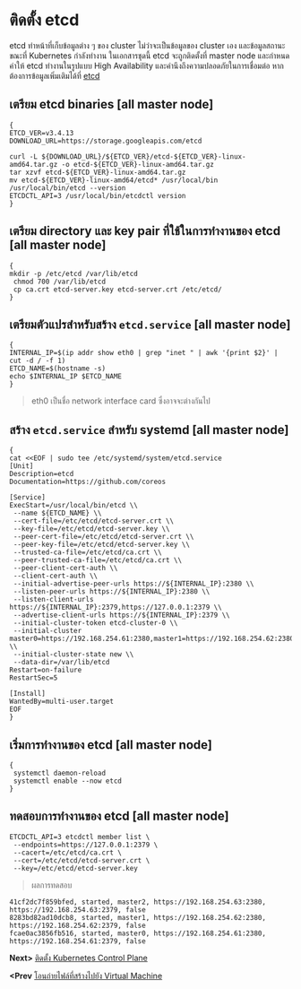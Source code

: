 # ติดตั้ง etcd

etcd ทำหน้าที่เก็บข้อมูลต่าง ๆ ของ cluster ไม่ว่าจะเป็นข้อมูลของ cluster เอง และข้อมูลสถานะขณะที่ Kubernetes กำลังทำงาน ในเอกสารชุดนี้ etcd จะถูกติดตั้งที่ master node และกำหนดค่าให้ etcd ทำงานในรูปแบบ High Availability และคำนึงถึงความปลอดภัยในการเชื่อมต่อ หากต้องการข้อมูลเพิ่มเติมได้ที่ [etcd](https://github.com/etcd-io/etcd)


## เตรียม etcd binaries [all master node]
```
{
ETCD_VER=v3.4.13
DOWNLOAD_URL=https://storage.googleapis.com/etcd

curl -L ${DOWNLOAD_URL}/${ETCD_VER}/etcd-${ETCD_VER}-linux-amd64.tar.gz -o etcd-${ETCD_VER}-linux-amd64.tar.gz
tar xzvf etcd-${ETCD_VER}-linux-amd64.tar.gz
mv etcd-${ETCD_VER}-linux-amd64/etcd* /usr/local/bin
/usr/local/bin/etcd --version
ETCDCTL_API=3 /usr/local/bin/etcdctl version
}
```
## เตรียม directory และ key pair ที่ใช้ในการทำงานของ etcd [all master node]
```
{
mkdir -p /etc/etcd /var/lib/etcd
 chmod 700 /var/lib/etcd 
 cp ca.crt etcd-server.key etcd-server.crt /etc/etcd/
}
```
## เตรียมตัวแปรสำหรับสร้าง `etcd.service` [all master node]
```
{
INTERNAL_IP=$(ip addr show eth0 | grep "inet " | awk '{print $2}' | cut -d / -f 1)
ETCD_NAME=$(hostname -s)
echo $INTERNAL_IP $ETCD_NAME
}
```
> eth0 เป็นชื่อ network interface card ซึ่งอาจจะต่างกันไป
## สร้าง `etcd.service` สำหรับ systemd [all master node]
```
{
cat <<EOF | sudo tee /etc/systemd/system/etcd.service
[Unit]
Description=etcd
Documentation=https://github.com/coreos

[Service]
ExecStart=/usr/local/bin/etcd \\
 --name ${ETCD_NAME} \\
 --cert-file=/etc/etcd/etcd-server.crt \\
 --key-file=/etc/etcd/etcd-server.key \\
 --peer-cert-file=/etc/etcd/etcd-server.crt \\
 --peer-key-file=/etc/etcd/etcd-server.key \\
 --trusted-ca-file=/etc/etcd/ca.crt \\
 --peer-trusted-ca-file=/etc/etcd/ca.crt \\
 --peer-client-cert-auth \\
 --client-cert-auth \\
 --initial-advertise-peer-urls https://${INTERNAL_IP}:2380 \\
 --listen-peer-urls https://${INTERNAL_IP}:2380 \\
 --listen-client-urls https://${INTERNAL_IP}:2379,https://127.0.0.1:2379 \\
 --advertise-client-urls https://${INTERNAL_IP}:2379 \\
 --initial-cluster-token etcd-cluster-0 \\
 --initial-cluster master0=https://192.168.254.61:2380,master1=https://192.168.254.62:2380,master2=https://192.168.254.63:2380 \\
 --initial-cluster-state new \\
 --data-dir=/var/lib/etcd
Restart=on-failure
RestartSec=5

[Install]
WantedBy=multi-user.target
EOF
}
```
## เริ่มการทำงานของ etcd [all master node]
```
{
 systemctl daemon-reload
 systemctl enable --now etcd
}
```


## ทดสอบการทำงานของ etcd [all master node]
```
ETCDCTL_API=3 etcdctl member list \
 --endpoints=https://127.0.0.1:2379 \
 --cacert=/etc/etcd/ca.crt \
 --cert=/etc/etcd/etcd-server.crt \
 --key=/etc/etcd/etcd-server.key
 ```
 > ผลการทดสอบ
 ```
41cf2dc7f859bfed, started, master2, https://192.168.254.63:2380, https://192.168.254.63:2379, false
8283bd82ad10dcb8, started, master1, https://192.168.254.62:2380, https://192.168.254.62:2379, false
fcae0ac3856fb516, started, master0, https://192.168.254.61:2380, https://192.168.254.61:2379, false
```
**Next>** [ติดตั้ง Kubernetes Control Plane](08-install_kubernetes_control_plane.md)

**<Prev** [โอนถ่ายไฟล์ที่สร้างไปยัง Virtual Machine](06-transfer-file.md)

